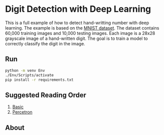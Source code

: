 # Digit Detection with Deep Learning

This is a full example of how to detect hand-writting number with deep learning. The example is based on the [MNIST dataset](http://yann.lecun.com/exdb/mnist/). The dataset contains 60,000 training images and 10,000 testing images. Each image is a 28x28 grayscale image of a hand-written digit. The goal is to train a model to correctly classify the digit in the image.

## Run

```bash
python -m venv Env
./Env/Scripts/activate
pip install -r requirements.txt
```

## Suggested Reading Order

1. [Basic](./basic.py)
2. [Percetron](./perceptron.py)

## About
